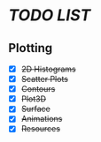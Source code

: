 
# ***TODO LIST***

## Plotting

 - [x] ~~2D Histograms~~
 - [x] ~~Scatter Plots~~
 - [x] ~~Contours~~
 - [x] ~~Plot3D~~
 - [x] ~~Surface~~
 - [x] ~~Animations~~
 - [x] ~~Resources~~
